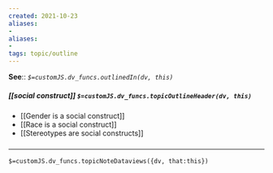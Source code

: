 ```yaml
---
created: 2021-10-23
aliases:
- 
aliases:
- 
tags: topic/outline
---
```


**See**:: 
*`$=customJS.dv_funcs.outlinedIn(dv, this)`*

##### [[social construct]] `$=customJS.dv_funcs.topicOutlineHeader(dv, this)`

- [[Gender is a social construct]]
- [[Race is a social construct]]
- [[Stereotypes are social constructs]]

### <hr class="dataviews"/>

`$=customJS.dv_funcs.topicNoteDataviews({dv, that:this})`

